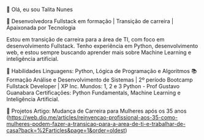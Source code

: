 👋 Olá, eu sou Talita Nunes

🎯 Desenvolvedora Fullstack em formação | Transição de carreira | Apaixonada por Tecnologia

Estou em transição de carreira para a área de TI, com foco em desenvolvimento Fullstack. Tenho experiência em Python, desenvolvimento web, e estou sempre buscando aprender mais sobre Machine Learning e inteligência artificial.

🚀 Habilidades
Linguagens: Python, Lógica de Programação e Algoritmos
📚 Formação
Análise e Desenvolvimento de Sistemas | 2º período
Bootcamp Fullstack Developer | XP Inc.
Mundos: 1, 2 e 3 Python - Prof Gustavo Guanabara
Certificações: Python Fundamentals, Machine Learning e Inteligência Artificial.

📌 Projetos
Artigo: Mudança de Carreira para Mulheres após os 35 anos (https://web.dio.me/articles/reinvencao-profissional-aos-35-como-mulheres-podem-fazer-a-transicao-para-a-area-de-ti-e-trabalhar-de-casa?back=%2Farticles&page=1&order=oldest)
